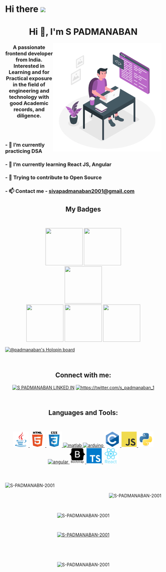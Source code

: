 # Hi there <img src="https://github.com/TheDudeThatCode/TheDudeThatCode/blob/master/Assets/Hi.gif" width="29px">

<h1 align="center">Hi 👋, I'm S PADMANABAN</h1><img src="output-onlinegiftools.gif" alt='gif' align="right" height="350px" width="350px" position="relative">
<h3 align="center">A passionate frontend developer from India.<br>Interested in Learning
and for Practical exposure in the field of engineering and
technology with good Academic records, and diligence.
</h3>
<br><br>

<h3 align="left">- 🌱 I’m currently practicing DSA</h3>
<h3 align="left">- 🌱 I’m currently learning React JS, Angular </h3>
<h3 align="left">- 🧐 Trying to contribute to Open Source</h3>
<h3 align="left">- 📫 Contact me - <a href='sivapadmanaban2001@gmail.com'>sivapadmanaban2001@gmail.com</a>

<br>
<h2 align="center">My Badges</h2>
<br>
<p  align="center" display="flex" flex-direction="column">
<a href="https://www.credly.com/badges/e843181e-b8a4-41fc-87b0-93f3aec69496/public_url" target="_blank"><img width="120px" height="120px" src="https://images.credly.com/size/220x220/images/dd83875c-d0be-4517-a285-b7bc415b2a42/R_Programming_for_Data_Science_Essentials.png"></a> 
 <a href="https://www.credly.com/badges/0e4b13de-70b8-467d-b76e-5b3b368f3060" target="_blank"><img width="120px" height="120px" src="https://images.credly.com/size/680x680/images/930cc3e4-8a2e-41ae-84b8-40fcf471f786/image.png"></a><br>
 <a href="https://api.badgr.io/public/assertions/-KZSeOTMReumCvHq1vANtg" target="_blank"><img width="120px" height="120px" src="https://api.badgr.io/public/assertions/-KZSeOTMReumCvHq1vANtg/image"></a>
 <br>
<a href="https://api.badgr.io/public/assertions/B11L2P87SIyObWhSiM4HfQ" target="_blank"><img width="120px" height="120px" src="https://api.badgr.io/public/assertions/B11L2P87SIyObWhSiM4HfQ/image"></a>
<a href="https://api.badgr.io/public/assertions/1bKtLrA3QPmwWUvv75xrSw" target="_blank"><img width="120px" height="120px" src="https://api.badgr.io/public/assertions/1bKtLrA3QPmwWUvv75xrSw/image" ></a>
<a href="https://api.badgr.io/public/assertions/Sn_93aRNSUSK50pPWkVbJg" target="_blank"><img width="120px" height="120px" src="https://api.badgr.io/public/assertions/Sn_93aRNSUSK50pPWkVbJg/image"></a>
<br>
 
[![@padmanaban's Holopin board](https://holopin.me/padmanaban)](https://holopin.io/@padmanaban)
 
 <br/>
 <h2 align="center">Connect with me:</h2>
<p align="center">
 <a href="https://www.linkedin.com/in/padmanaban-s-0211021b4/" target="blank"><img align="center" src="https://raw.githubusercontent.com/rahuldkjain/github-profile-readme-generator/master/src/images/icons/Social/linked-in-alt.svg" alt="S PADMANABAN LINKED IN" height="50" width="60" /></a> 
 <a href="https://twitter.com/https://twitter.com/s_padmanaban_1" target="blank"><img align="center" src="https://raw.githubusercontent.com/rahuldkjain/github-profile-readme-generator/master/src/images/icons/Social/twitter.svg" alt="https://twitter.com/s_padmanaban_1" height="50" width="60" /></a>
 </p>
 <br>
<h2 align="center">Languages and Tools:</h2>
<br>
<p align="center"> 
 <a href="https://www.java.com" target="_blank"> <img src="https://raw.githubusercontent.com/devicons/devicon/master/icons/java/java-original.svg" alt="java" width="50" height="50"/> </a> 
 <a href="https://www.w3.org/html/" target="_blank"> <img src="https://raw.githubusercontent.com/devicons/devicon/master/icons/html5/html5-original-wordmark.svg" alt="html5" width="50" height="50"/> </a> 
 <a href="https://www.w3schools.com/css/" target="_blank"> <img src="https://raw.githubusercontent.com/devicons/devicon/master/icons/css3/css3-original-wordmark.svg" alt="css3" width="50" height="50"/> </a> 
 <a href="https://www.mathworks.com/" target="_blank"> <img src="https://upload.wikimedia.org/wikipedia/commons/2/21/Matlab_Logo.png" alt="matlab" width="50" height="50"/> </a> 
 <a href="https://www.arduino.cc/" target="_blank"> <img src="https://cdn.worldvectorlogo.com/logos/arduino-1.svg" alt="arduino" width="50" height="50"/> </a> 
 <a href="https://www.cprogramming.com/" target="_blank"> <img src="https://raw.githubusercontent.com/devicons/devicon/master/icons/c/c-original.svg" alt="c" width="50" height="50"/> </a>  
 <a href="https://developer.mozilla.org/en-US/docs/Web/JavaScript" target="_blank"> <img src="https://raw.githubusercontent.com/devicons/devicon/master/icons/javascript/javascript-original.svg" alt="javascript" width="50" height="50"/> </a> 
 <a href="https://www.python.org" target="_blank"> <img src="https://raw.githubusercontent.com/devicons/devicon/master/icons/python/python-original.svg" alt="python" width="50" height="50"/> </a>
 <a href="https://angular.io" target="_blank" rel="noreferrer"> <img src="https://angular.io/assets/images/logos/angular/angular.svg" alt="angular" width="50" height="50"/> </a> 
 <a href="https://getbootstrap.com" target="_blank" rel="noreferrer"> <img src="https://raw.githubusercontent.com/devicons/devicon/master/icons/bootstrap/bootstrap-plain-wordmark.svg" alt="bootstrap" width="50" height="50"/> </a>
<a href="https://www.typescriptlang.org/" target="_blank" rel="noreferrer"> <img src="https://raw.githubusercontent.com/devicons/devicon/master/icons/typescript/typescript-original.svg" alt="typescript" width="50" height="50"/> </a>
 <a href="https://reactjs.org/" target="_blank" rel="noreferrer"> <img src="https://raw.githubusercontent.com/devicons/devicon/master/icons/react/react-original-wordmark.svg" alt="react" width="50" height="50"/> </a>
 </p>
 <br>
<p style="display: flex; flex-direction: column;" align="center">
<p display="flex" align="center"><img align="left" src="https://github-readme-stats.vercel.app/api/top-langs?username=S-PADMANABAN-2001&show_icons=true&theme=dark&title_color=3023e7&text_color=d0f80d&bg_color=070708&cache_seconds=1805&locale=en&layout=compact" alt="S-PADMANABN-2001" /></p>
<br>
<p  display="flex" align="right">&nbsp;<img align="center" src="https://github-readme-stats.vercel.app/api?username=S-PADMANABAN-2001&show_icons=true&theme=dark&title_color=262af2&text_color=fdfd17&bg_color=0f0e11&cache_seconds=1805&locale=en" alt="S-PADMANABAN-2001" /></p>
<br>
<p  align="center"><img align="center" src="https://github-readme-streak-stats.herokuapp.com/?user=S-PADMANABAN-2001&theme=dark" alt="S-PADMANABAN-2001" /></p>
</p>
<br>
<p align="center"> <a href="https://github.com/ryo-ma/github-profile-trophy"><img src="https://github-profile-trophy.vercel.app/?username=S-PADMANABAN-2001&theme=flat" alt="S-PADMANABAN-2001" /></a> </p>
<br><br><br>
<p align="center"> <img src="https://komarev.com/ghpvc/?username=S-PADMANABAN-2001&label=Profile%20views&color=131011&style=nord" alt="S-PADMANABAN-2001" /> </p>

<!--
**S-PADMANABAN-2001/S-PADMANABAN-2001** is a ✨ _special_ ✨ repository because its `README.md` (this file) appears on your GitHub profile.

Here are some ideas to get you started:

- 🔭 I’m currently working on ...
- 🌱 I’m currently learning ...
- 👯 I’m looking to collaborate on ...
- 🤔 I’m looking for help with ...
- 💬 Ask me about ...
- 📫 How to reach me: ...
- 😄 Pronouns: ...
- ⚡ Fun fact: ...
-->
